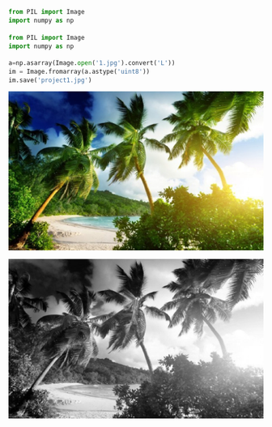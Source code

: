 ```python
from PIL import Image
import numpy as np

from PIL import Image
import numpy as np

a=np.asarray(Image.open('1.jpg').convert('L'))
im = Image.fromarray(a.astype('uint8'))
im.save('project1.jpg')
```
![Image of Yaktocat](project-1/1.jpg)

![Image of Yaktocat](project-1/project1.jpg)
